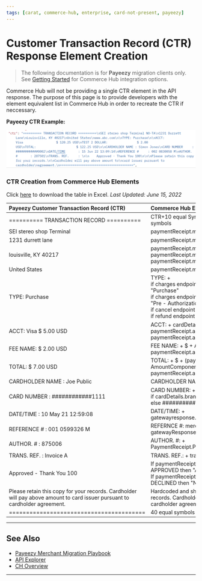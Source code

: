 ```yaml
---
tags: [carat, commerce-hub, enterprise, card-not-present, payeezy]
---
```


# Customer Transaction Record (CTR) Response Element Creation

<!-- theme: danger -->
>  The following documentation is for **Payeezy** migration clients only. See [Getting Started](?path=docs/Getting-Started/Getting-Started-General.md) for Commerce Hub integration options.

Commerce Hub will not be providing a single CTR element in the API response.  The purpose of this page is to provide developers with the element equivalent list in Commerce Hub in order to recreate the CTR if neccessary.

**Payeezy CTR Example:**

![API Response CTR Example](Customer_Transaction_Record_pic_example.png)

### CTR Creation from Commerce Hub Elements
Click [here](?path=/docs/Resources/Guides/Payeezy/Customer_Transaction_Record_Creation.xlsx) to download the table in Excel. _Last Updated: June 15, 2022_

| Payeezy Customer Transaction Record (CTR)| Commerce Hub Elements | 
| :-------------------------------------- | :------------- |
|========== TRANSACTION RECORD ========== | CTR+10 equal Symbols + TRANSACTION RECORD + 10 equal symbols |
| SEI stereo shop Terminal| paymentReceipt.merchantName |
|1231 durrett lane |paymentReceipt.merchantAddress |
|louisville, KY 40217 | paymentReceipt.merchantCity + , + paymentReceipt.merchantStateOrProvince + paymentReceipt.merchantPostalCode|
|United States| paymentReceipt.merchantCountry|
|TYPE: Purchase | TYPE: + <br> if charges endpoint and transactionDetails.captureFlag = true, then "Purchase" <br> if charges endpoint and transactionDetails.captureFlag = false, then "Pre - Authorization" <br> if cancel endpoint  then "Void" <br> if refund endpoint  then "Refund" |
|ACCT: Visa                    $ 5.00 USD| ACCT: + cardDetails.brand + $ + paymentReceipt.approvedAmount.total + paymentReceipt.approvedAmount.currency |
|FEE NAME:                    $ 2.00 USD | FEE NAME: + $ + AmountComponents.convenienceFee + paymentReceipt.approvedAmount.currency |
|TOTAL:                        $ 7.00 USD | TOTAL: + $ + (paymentReceipt.approvedAmount.total + AmountComponents.convenienceFee) + paymentReceipt.approvedAmount.currency |
|CARDHOLDER NAME : Joe Public | CARDHOLDER NAME: source.card.nameOnCard |
|CARD NUMBER     : ############1111 | CARD NUMBER: + <br> if cardDetails.brand = "Amex" then ########### + source.card.last4 <br> else ############ + source.card.last4|
|DATE/TIME       : 10 May 21 12:59:08 | DATE/TIME: + gatewayresponse.transactionProcessingDetails.transactionTimeStamp  |
|REFERENCE #     : 001 0599326 M| REFERNCE #: merchantDetails.terminalId + gatewayResponse.transactionProcessingDetails.orderId + M |
|AUTHOR. #       : 875006 | AUTHOR. #: + PaymentReceipt.ProcessorResponseDetails.ApprovalCode |
|TRANS. REF.     : Invoice A | TRANS. REF.: + transactionDetails.merchantInvoiceNumber |
|Approved - Thank You 100 | If paymentReceipt.processorResponseDetails.approvalStatus = APPROVED then "Approved - Thank you 100" <br> If paymentReceipt.processorResponseDetails.approvalStatus = DECLINED  then "Not Approved" |
|Please retain this copy for your records. Cardholder will pay above amount to card issuer pursuant to cardholder agreement. | Hardcoded and should match exctly -> Please retain this copy for your records. Cardholder will pay above amount to card issuer pursuant to cardholder agreement. |
|========================================| 40 equal symbols|
  
---

## See Also

- [Payeezy Merchant Migration Playbook](?path=docs/Resources/Guides/Payeezy/Payeezy-Migration-ExtendedLanding.md)
- [API Explorer](../api/?type=post&path=/payments/v1/charges)
- [CH Overview](?path=docs/Getting-Started/Getting-Started-General.md)



---
